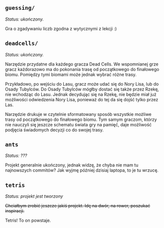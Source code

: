 ## `guessing/`

*Status: ukończony.*

Gra o zgadywaniu liczb zgodna z wytycznymi z lekcji :)

## `deadcells/`

*Status: ukończony.*

Narzędzie przydatne dla każdego gracza Dead Cells. We wspomnianej grze gracz
każdorazowo ma do pokonania trasę od początkowego do finałowego biomu. Pomiędzy
tymi biomami może jednak wybrać różne trasy.

Przykładowo, po wejściu do Lasu, gracz może udać się do Nory Lisa, lub do Osady
Tubylców. Do Osady Tubylców mógłby dostać się także przez Rzekę, nie wchodząc do
Lasu. Jednak decydując się na Rzekę, nie będzie miał już możliwości odwiedzenia
Nory Lisa, ponieważ do tej da się dojść tylko przez Las.

Narzędzie drukuje w czytelnie sformatowany sposób wszystkie możliwe trasy od
początkowego do finałowego biomu. Tym samym graczom, którzy nie nauczyli się
jeszcze schematu świata gry na pamięć, daje możliwość podjęcia świadomych
decyzji co do swojej trasy.

## `ants`

*Status: ???*

Projekt generalnie ukończony, jednak widzę, że chyba nie mam tu najnowszych
commitów? Jak wyjmę później dzisiaj laptopa, to je tu wrzucę.

## `tetris`

*Status: projekt jest tworzony*

~~Chciałbym zrobić jeszcze jakiś projekt. Idę na dwór, na rower, poszukać
inspiracji.~~

Tetris! To on powstaje.
